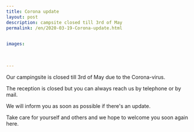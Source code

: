 ```yaml
---
title: Corona update
layout: post
description: campsite closed till 3rd of May 
permalink: /en/2020-03-19-Corona-update.html

    
images: 
    
    
    
---
```


Our campingsite is closed till 3rd of May due to the Corona-virus.

The reception is closed but you can always reach us by telephone or by mail.

We will inform you as soon as possible if there's an update.

Take care for yourself and others and we hope to welcome you soon again here.



